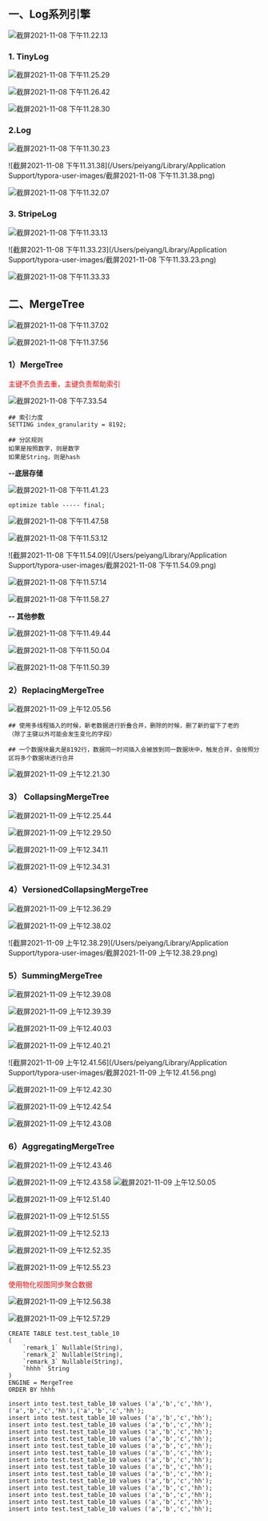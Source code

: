 

## 一、Log系列引擎

![截屏2021-11-08 下午11.22.13](https://raw.githubusercontent.com/DataDevLPY/TyporaPicStore/main/img/%E6%88%AA%E5%B1%8F2021-11-08%20%E4%B8%8B%E5%8D%8811.22.13.png?token=AWS37JLTVUNFCFDD3SHVLKLBTIG2K)

### 1. TinyLog

![截屏2021-11-08 下午11.25.29](https://raw.githubusercontent.com/DataDevLPY/TyporaPicStore/main/img/%E6%88%AA%E5%B1%8F2021-11-08%20%E4%B8%8B%E5%8D%8811.25.29.png?token=AWS37JLQH4VFRXP72BMNU7TBTIG2O)

![截屏2021-11-08 下午11.26.42](https://raw.githubusercontent.com/DataDevLPY/TyporaPicStore/main/img/%E6%88%AA%E5%B1%8F2021-11-08%20%E4%B8%8B%E5%8D%8811.26.42.png?token=AWS37JMKQZSJ26ZRV7XOK5LBTIG22)

![截屏2021-11-08 下午11.28.30](https://raw.githubusercontent.com/DataDevLPY/TyporaPicStore/main/img/%E6%88%AA%E5%B1%8F2021-11-08%20%E4%B8%8B%E5%8D%8811.28.30.png?token=AWS37JNODKE4UUBDIS23ARTBTIG3Q)

### 2.Log

![截屏2021-11-08 下午11.30.23](https://raw.githubusercontent.com/DataDevLPY/TyporaPicStore/main/img/%E6%88%AA%E5%B1%8F2021-11-08%20%E4%B8%8B%E5%8D%8811.30.23.png?token=AWS37JPK3S7VWT2UPWXCZA3BTIG4C)

![截屏2021-11-08 下午11.31.38](/Users/peiyang/Library/Application Support/typora-user-images/截屏2021-11-08 下午11.31.38.png)

![截屏2021-11-08 下午11.32.07](https://raw.githubusercontent.com/DataDevLPY/TyporaPicStore/main/img/%E6%88%AA%E5%B1%8F2021-11-08%20%E4%B8%8B%E5%8D%8811.32.07.png?token=AWS37JOXNDD4TVJMBVQY73LBTIG4I)

### 3. StripeLog

![截屏2021-11-08 下午11.33.13](https://raw.githubusercontent.com/DataDevLPY/TyporaPicStore/main/img/%E6%88%AA%E5%B1%8F2021-11-08%20%E4%B8%8B%E5%8D%8811.33.13.png?token=AWS37JMY3YGHPWFVNOASVK3BTIG5E)

![截屏2021-11-08 下午11.33.23](/Users/peiyang/Library/Application Support/typora-user-images/截屏2021-11-08 下午11.33.23.png)

![截屏2021-11-08 下午11.33.33](https://raw.githubusercontent.com/DataDevLPY/TyporaPicStore/main/img/%E6%88%AA%E5%B1%8F2021-11-08%20%E4%B8%8B%E5%8D%8811.33.33.png?token=AWS37JOJANEG7J6W264Z753BTIG5S)

## 二、MergeTree

![截屏2021-11-08 下午11.37.02](https://raw.githubusercontent.com/DataDevLPY/TyporaPicStore/main/img/%E6%88%AA%E5%B1%8F2021-11-08%20%E4%B8%8B%E5%8D%8811.37.02.png?token=AWS37JLEDMHBEQNVCSRWUADBTIG5Y)

![截屏2021-11-08 下午11.37.56](https://raw.githubusercontent.com/DataDevLPY/TyporaPicStore/main/img/%E6%88%AA%E5%B1%8F2021-11-08%20%E4%B8%8B%E5%8D%8811.37.56.png?token=AWS37JLZSESRC6H4PRX2PS3BTIG5Y)

### 1）MergeTree

<font color='red'>主键不负责去重，主键负责帮助索引</font>

![截屏2021-11-08 下午7.33.54](https://raw.githubusercontent.com/DataDevLPY/TyporaPicStore/main/img/%E6%88%AA%E5%B1%8F2021-11-08%20%E4%B8%8B%E5%8D%887.33.54.png?token=AWS37JN6BG4WL7JZECFTBULBTIG6I)

```
## 索引力度
SETTING index_granularity = 8192;

## 分区规则
如果是按照数字，则是数字
如果是String，则是hash
```

**--底层存储**

![截屏2021-11-08 下午11.41.23](https://raw.githubusercontent.com/DataDevLPY/TyporaPicStore/main/img/%E6%88%AA%E5%B1%8F2021-11-08%20%E4%B8%8B%E5%8D%8811.41.23.png?token=AWS37JOBS2WA645FDX6BDW3BTIG7A)

```
optimize table ----- final;
```

![截屏2021-11-08 下午11.47.58](https://raw.githubusercontent.com/DataDevLPY/TyporaPicStore/main/img/%E6%88%AA%E5%B1%8F2021-11-08%20%E4%B8%8B%E5%8D%8811.47.58.png?token=AWS37JKXJPAKV36UMQMEU5TBTIHAE)

![截屏2021-11-08 下午11.53.12](https://raw.githubusercontent.com/DataDevLPY/TyporaPicStore/main/img/%E6%88%AA%E5%B1%8F2021-11-08%20%E4%B8%8B%E5%8D%8811.53.12.png?token=AWS37JNVAX4RBLCSVKNYQDDBTIHAA)

![截屏2021-11-08 下午11.54.09](/Users/peiyang/Library/Application Support/typora-user-images/截屏2021-11-08 下午11.54.09.png)

![截屏2021-11-08 下午11.57.14](https://raw.githubusercontent.com/DataDevLPY/TyporaPicStore/main/img/%E6%88%AA%E5%B1%8F2021-11-08%20%E4%B8%8B%E5%8D%8811.57.14.png?token=AWS37JIH7EYRJQUF5ZLNEODBTIHAO)

![截屏2021-11-08 下午11.58.27](https://raw.githubusercontent.com/DataDevLPY/TyporaPicStore/main/img/%E6%88%AA%E5%B1%8F2021-11-08%20%E4%B8%8B%E5%8D%8811.58.27.png?token=AWS37JOGLGQNLVR5PYTNLOLBTIHAQ)

**-- 其他参数**

![截屏2021-11-08 下午11.49.44](https://raw.githubusercontent.com/DataDevLPY/TyporaPicStore/main/img/%E6%88%AA%E5%B1%8F2021-11-08%20%E4%B8%8B%E5%8D%8811.49.44.png?token=AWS37JNEKJAXB2DU5U75EPTBTIHBA)

![截屏2021-11-08 下午11.50.04](https://raw.githubusercontent.com/DataDevLPY/TyporaPicStore/main/img/%E6%88%AA%E5%B1%8F2021-11-08%20%E4%B8%8B%E5%8D%8811.50.04.png?token=AWS37JK53J6GHCJP5IQ37JTBTIHBW)

![截屏2021-11-08 下午11.50.39](https://raw.githubusercontent.com/DataDevLPY/TyporaPicStore/main/img/%E6%88%AA%E5%B1%8F2021-11-08%20%E4%B8%8B%E5%8D%8811.50.39.png?token=AWS37JNFOGJQGMBL3BA5BPTBTIHCA)

### 2）ReplacingMergeTree

![截屏2021-11-09 上午12.05.56](https://raw.githubusercontent.com/DataDevLPY/TyporaPicStore/main/img/%E6%88%AA%E5%B1%8F2021-11-09%20%E4%B8%8A%E5%8D%8812.11.30.png?token=AWS37JKN3667IPPFBPJIZLDBTIHCG)

```
## 使用多线程插入的时候，新老数据进行折叠合并，删除的时候，删了新的留下了老的
（除了主键以外可能会发生变化的字段）

## 一个数据块最大是8192行，数据同一时间插入会被放到同一数据块中，触发合并，会按照分区将多个数据块进行合并
```

![截屏2021-11-09 上午12.21.30](https://raw.githubusercontent.com/DataDevLPY/TyporaPicStore/main/img/%E6%88%AA%E5%B1%8F2021-11-09%20%E4%B8%8A%E5%8D%8812.21.30.png?token=AWS37JOT5RDRTDCYOCRXGV3BTIHCS)

### 3） CollapsingMergeTree

![截屏2021-11-09 上午12.25.44](https://raw.githubusercontent.com/DataDevLPY/TyporaPicStore/main/img/%E6%88%AA%E5%B1%8F2021-11-09%20%E4%B8%8A%E5%8D%8812.25.44.png?token=AWS37JPXHWFXCHLGUAOXHKLBTIHC2)

![截屏2021-11-09 上午12.29.50](https://raw.githubusercontent.com/DataDevLPY/TyporaPicStore/main/img/%E6%88%AA%E5%B1%8F2021-11-09%20%E4%B8%8A%E5%8D%8812.29.50.png?token=AWS37JOFJMZ4E4BWSN77OPDBTIHDA)

![截屏2021-11-09 上午12.34.11](https://raw.githubusercontent.com/DataDevLPY/TyporaPicStore/main/img/%E6%88%AA%E5%B1%8F2021-11-09%20%E4%B8%8A%E5%8D%8812.34.11.png?token=AWS37JITCHUSU4YU545HTO3BTIHDG)

![截屏2021-11-09 上午12.34.31](https://raw.githubusercontent.com/DataDevLPY/TyporaPicStore/main/img/%E6%88%AA%E5%B1%8F2021-11-09%20%E4%B8%8A%E5%8D%8812.34.31.png?token=AWS37JJ5QADJFD2BN4D7VULBTIHDI) 

### 4）VersionedCollapsingMergeTree

![截屏2021-11-09 上午12.36.29](https://raw.githubusercontent.com/DataDevLPY/TyporaPicStore/main/img/%E6%88%AA%E5%B1%8F2021-11-09%20%E4%B8%8A%E5%8D%8812.36.29.png?token=AWS37JIZNSLOVYXHUQIPXKLBTIHDY)

![截屏2021-11-09 上午12.38.02](https://raw.githubusercontent.com/DataDevLPY/TyporaPicStore/main/img/%E6%88%AA%E5%B1%8F2021-11-09%20%E4%B8%8A%E5%8D%8812.38.02.png?token=AWS37JOND5SACVSZFOXSWBDBTIHD6)

![截屏2021-11-09 上午12.38.29](/Users/peiyang/Library/Application Support/typora-user-images/截屏2021-11-09 上午12.38.29.png)



### 5）SummingMergeTree

![截屏2021-11-09 上午12.39.08](https://raw.githubusercontent.com/DataDevLPY/TyporaPicStore/main/img/%E6%88%AA%E5%B1%8F2021-11-09%20%E4%B8%8A%E5%8D%8812.39.08.png?token=AWS37JKUWCKQ2VH2PSU7VPTBTIHEM)

![截屏2021-11-09 上午12.39.39](https://raw.githubusercontent.com/DataDevLPY/TyporaPicStore/main/img/%E6%88%AA%E5%B1%8F2021-11-09%20%E4%B8%8A%E5%8D%8812.39.39.png?token=AWS37JMNSP33Q7T6MN4MGP3BTIHEU)

![截屏2021-11-09 上午12.40.03](https://raw.githubusercontent.com/DataDevLPY/TyporaPicStore/main/img/%E6%88%AA%E5%B1%8F2021-11-09%20%E4%B8%8A%E5%8D%8812.40.03.png?token=AWS37JLAOGEJDP7OF3Q45LDBTIHFK)

![截屏2021-11-09 上午12.40.21](https://raw.githubusercontent.com/DataDevLPY/TyporaPicStore/main/img/%E6%88%AA%E5%B1%8F2021-11-09%20%E4%B8%8A%E5%8D%8812.40.21.png?token=AWS37JL3Y7EJJIJUZY6DHA3BTIHFA)

![截屏2021-11-09 上午12.41.56](/Users/peiyang/Library/Application Support/typora-user-images/截屏2021-11-09 上午12.41.56.png)

![截屏2021-11-09 上午12.42.30](https://raw.githubusercontent.com/DataDevLPY/TyporaPicStore/main/img/%E6%88%AA%E5%B1%8F2021-11-09%20%E4%B8%8A%E5%8D%8812.42.30.png?token=AWS37JILRCZAETJ4YTDGDRTBTIHFO)

![截屏2021-11-09 上午12.42.54](https://raw.githubusercontent.com/DataDevLPY/TyporaPicStore/main/img/%E6%88%AA%E5%B1%8F2021-11-09%20%E4%B8%8A%E5%8D%8812.42.54.png?token=AWS37JK6M4WIULMCRHWTNGDBTIHGG)

![截屏2021-11-09 上午12.43.08](https://raw.githubusercontent.com/DataDevLPY/TyporaPicStore/main/img/%E6%88%AA%E5%B1%8F2021-11-09%20%E4%B8%8A%E5%8D%8812.43.08.png?token=AWS37JNQWHTIY2C7LJQPBM3BTIHGS)

### 6）AggregatingMergeTree

![截屏2021-11-09 上午12.43.46](https://raw.githubusercontent.com/DataDevLPY/TyporaPicStore/main/img/%E6%88%AA%E5%B1%8F2021-11-09%20%E4%B8%8A%E5%8D%8812.43.46.png?token=AWS37JOAX7EKRIOB6GSDQEDBTIHGY)

![截屏2021-11-09 上午12.43.58](https://raw.githubusercontent.com/DataDevLPY/TyporaPicStore/main/img/%E6%88%AA%E5%B1%8F2021-11-09%20%E4%B8%8A%E5%8D%8812.43.58.png?token=AWS37JIPBGHNXR6AAB3RSR3BTIHG6) ![截屏2021-11-09 上午12.50.05](https://raw.githubusercontent.com/DataDevLPY/TyporaPicStore/main/img/%E6%88%AA%E5%B1%8F2021-11-09%20%E4%B8%8A%E5%8D%8812.50.05.png?token=AWS37JL3CZYO4SYCZULHUPTBTIHIM)

![截屏2021-11-09 上午12.51.40](https://raw.githubusercontent.com/DataDevLPY/TyporaPicStore/main/img/%E6%88%AA%E5%B1%8F2021-11-09%20%E4%B8%8A%E5%8D%8812.51.40.png?token=AWS37JKYIYTG3GDWZOB5MVDBTIHIO)

![截屏2021-11-09 上午12.51.55](https://raw.githubusercontent.com/DataDevLPY/TyporaPicStore/main/img/%E6%88%AA%E5%B1%8F2021-11-09%20%E4%B8%8A%E5%8D%8812.51.55.png?token=AWS37JJSLB24AOXAYD7WEIDBTIHIY)

![截屏2021-11-09 上午12.52.13](https://raw.githubusercontent.com/DataDevLPY/TyporaPicStore/main/img/%E6%88%AA%E5%B1%8F2021-11-09%20%E4%B8%8A%E5%8D%8812.52.13.png?token=AWS37JP4PL6DZHF4U7LSWELBTIHI2)

![截屏2021-11-09 上午12.52.35](https://raw.githubusercontent.com/DataDevLPY/TyporaPicStore/main/img/%E6%88%AA%E5%B1%8F2021-11-09%20%E4%B8%8A%E5%8D%8812.52.35.png?token=AWS37JIGVYJKXA4IOWYSFJ3BTIHI6)

![截屏2021-11-09 上午12.55.23](https://raw.githubusercontent.com/DataDevLPY/TyporaPicStore/main/img/%E6%88%AA%E5%B1%8F2021-11-09%20%E4%B8%8A%E5%8D%8812.55.23.png?token=AWS37JMK6MIHXWZABOLPLLTBTIHJQ)

<font color='red'>使用物化视图同步聚合数据</font>

![截屏2021-11-09 上午12.56.38](https://raw.githubusercontent.com/DataDevLPY/TyporaPicStore/main/img/%E6%88%AA%E5%B1%8F2021-11-09%20%E4%B8%8A%E5%8D%8812.56.38.png?token=AWS37JNSBTE5UWIYYFCTEY3BTIHNW)

![截屏2021-11-09 上午12.57.29](https://raw.githubusercontent.com/DataDevLPY/TyporaPicStore/main/img/%E6%88%AA%E5%B1%8F2021-11-09%20%E4%B8%8A%E5%8D%8812.57.29.png?token=AWS37JNCYJAV3PE65JVMBWTBTIHN2)



```
CREATE TABLE test.test_table_10
(
    `remark_1` Nullable(String),
    `remark_2` Nullable(String),
    `remark_3` Nullable(String),
    `hhhh` String
)
ENGINE = MergeTree
ORDER BY hhhh

insert into test.test_table_10 values ('a','b','c','hh'),('a','b','c','hh'),('a','b','c','hh');
insert into test.test_table_10 values ('a','b','c','hh');
insert into test.test_table_10 values ('a','b','c','hh');
insert into test.test_table_10 values ('a','b','c','hh');
insert into test.test_table_10 values ('a','b','c','hh');
insert into test.test_table_10 values ('a','b','c','hh');
insert into test.test_table_10 values ('a','b','c','hh');
insert into test.test_table_10 values ('a','b','c','hh');
insert into test.test_table_10 values ('a','b','c','hh');
insert into test.test_table_10 values ('a','b','c','hh');
insert into test.test_table_10 values ('a','b','c','hh');
insert into test.test_table_10 values ('a','b','c','hh');
insert into test.test_table_10 values ('a','b','c','hh');
insert into test.test_table_10 values ('a','b','c','hh');
insert into test.test_table_10 values ('a','b','c','hh');
```











